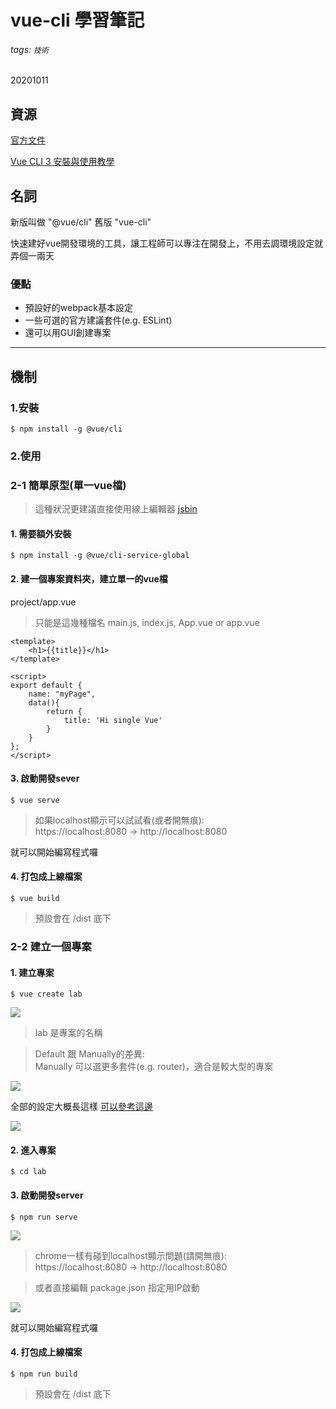 vue-cli 學習筆記
===

###### tags: `技術`
20201011

## 資源

[官方文件](https://cli.vuejs.org/guide/installation.html)

[Vue CLI 3 安裝與使用教學](https://www.footmark.info/programming-language/vuejs/vue-cli3-seting/)

## 名詞

新版叫做 "@vue/cli" 舊版 "vue-cli"

快速建好vue開發環境的工具，讓工程師可以專注在開發上，不用去調環境設定就弄個一兩天

### 優點

* 預設好的webpack基本設定
* 一些可選的官方建議套件(e.g. ESLint)
* 還可以用GUI創建專案

---

## 機制

### 1.安裝

```$ npm install -g @vue/cli```


### 2.使用

### 2-1 簡單原型(單一vue檔)

> 這種狀況更建議直接使用線上編輯器 
> [jsbin](https://jsbin.com/fobejut/3/edit?html,js,output)

#### 1. 需要額外安裝

```$ npm install -g @vue/cli-service-global```

#### 2. 建一個專案資料夾，建立單一的vue檔

project/app.vue

 > 只能是這幾種檔名 main.js, index.js, App.vue or app.vue

```
<template>
    <h1>{{title}}</h1>
</template>

<script>
export default {
    name: "myPage",
    data(){
        return {
            title: 'Hi single Vue'
        }
    }
};
</script>
```

#### 3. 啟動開發sever

```$ vue serve```

> 如果localhost顯示可以試試看(或者開無痕):<br/>
>  https://localhost:8080 -> http://localhost:8080

 就可以開始編寫程式囉

#### 4. 打包成上線檔案

```$ vue build```

> 預設會在 /dist 底下


### 2-2 建立一個專案

#### 1. 建立專案

```$ vue create lab ```

![](https://i.imgur.com/OOdsOkh.png)

> lab 是專案的名稱

> Default 跟 Manually的差異:<br/>
> Manually 可以選更多套件(e.g. router)，適合是較大型的專案

![](https://i.imgur.com/YNZXbF0.png)


全部的設定大概長這樣
[可以參考這邊](https://www.footmark.info/programming-language/vuejs/vue-cli3-seting/)

![](https://i.imgur.com/oaTt1Gf.png)


#### 2. 進入專案

```$ cd lab ```

#### 3. 啟動開發server

```$ npm run serve```

![](https://i.imgur.com/YNVPiy5.png)


> chrome一樣有碰到localhost顯示問題(請開無痕):<br/>
>  https://localhost:8080 -> http://localhost:8080

>  或者直接編輯 package.json 指定用IP啟動

![](https://i.imgur.com/IKmpLdz.png)

 就可以開始編寫程式囉
 
####  4. 打包成上線檔案

```$ npm run build ```

> 預設會在 /dist 底下